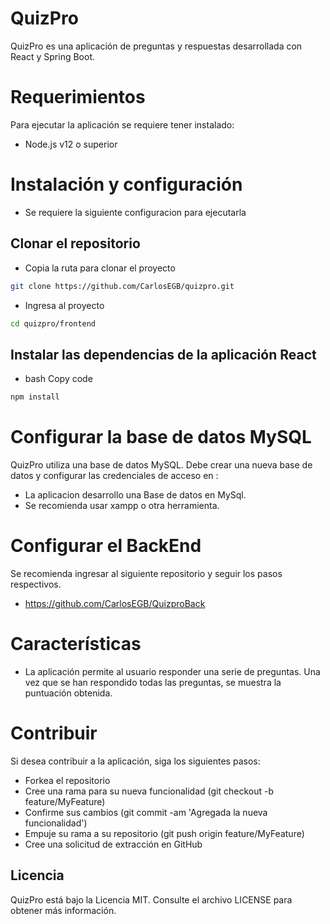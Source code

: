 # QuizPro
QuizPro es una aplicación de preguntas y respuestas desarrollada con React y Spring Boot.

# Requerimientos
Para ejecutar la aplicación se requiere tener instalado:
- Node.js v12 o superior

# Instalación y configuración
- Se requiere la siguiente configuracion para ejecutarla
## Clonar el repositorio
- Copia la ruta para clonar el proyecto
```sh
git clone https://github.com/CarlosEGB/quizpro.git
```
- Ingresa al proyecto
```sh
cd quizpro/frontend
```

## Instalar las dependencias de la aplicación React

- bash Copy code
```sh
npm install
```
# Configurar la base de datos MySQL
QuizPro utiliza una base de datos MySQL. Debe crear una nueva base de datos y configurar las credenciales de acceso en :
- La aplicacion desarrollo una Base de datos en MySql. 
- Se recomienda usar xampp o otra herramienta.

# Configurar el BackEnd
Se recomienda ingresar al siguiente repositorio y seguir los pasos respectivos.
- https://github.com/CarlosEGB/QuizproBack

# Características
- La aplicación permite al usuario responder una serie de preguntas. Una vez que se han respondido todas las preguntas, se muestra la puntuación obtenida.

# Contribuir
Si desea contribuir a la aplicación, siga los siguientes pasos:
- Forkea el repositorio
- Cree una rama para su nueva funcionalidad (git checkout -b feature/MyFeature)
- Confirme sus cambios (git commit -am 'Agregada la nueva funcionalidad')
- Empuje su rama a su repositorio (git push origin feature/MyFeature)
- Cree una solicitud de extracción en GitHub

## Licencia
QuizPro está bajo la Licencia MIT. Consulte el archivo LICENSE para obtener más información.